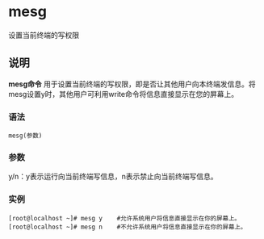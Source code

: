 mesg
===

设置当前终端的写权限

## 说明

**mesg命令** 用于设置当前终端的写权限，即是否让其他用户向本终端发信息。将mesg设置y时，其他用户可利用write命令将信息直接显示在您的屏幕上。

### 语法  

```
mesg(参数)
```

### 参数  

y/n：y表示运行向当前终端写信息，n表示禁止向当前终端写信息。

### 实例  

```
[root@localhost ~]# mesg y    #允许系统用户将信息直接显示在你的屏幕上。
[root@localhost ~]# mesg n    #不允许系统用户将信息直接显示在你的屏幕上。
```


